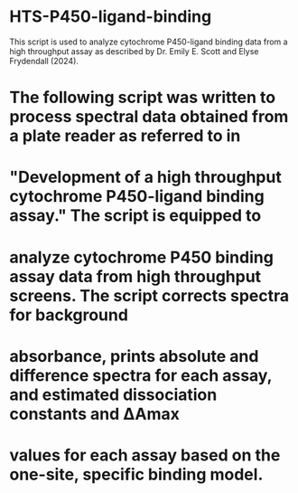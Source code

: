 # HTS-P450-ligand-binding
This script is used to analyze cytochrome P450-ligand binding data from a high throughput assay as described by Dr. Emily E. Scott and Elyse Frydendall (2024).

#     The following script was written to process spectral data obtained from a plate reader as referred to in 
#  "Development of a high throughput cytochrome P450-ligand binding assay." The script is equipped to 
#  analyze cytochrome P450 binding assay data from high throughput screens. The script corrects spectra for background
#  absorbance, prints absolute and difference spectra for each assay, and estimated dissociation constants and ∆Amax
#  values for each assay based on the one-site, specific binding model.
